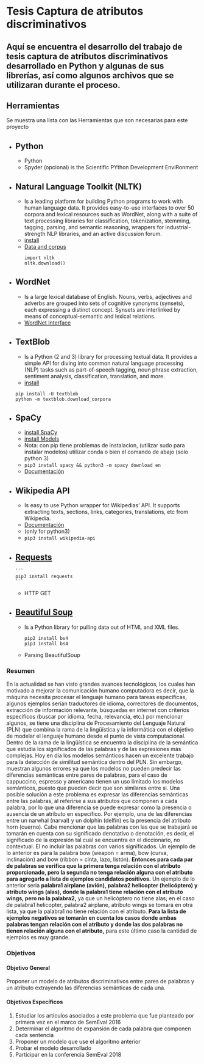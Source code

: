 # Tesis Captura de atributos discriminativos

## Aquí se encuentra el desarrollo del trabajo de tesis captura de atributos discriminativos desarrollado en Python y algunas de sus librerías, así como algunos archivos que se utilizaran durante el proceso.

## Herramientas

Se muestra una lista con las Herramientas que son necesarias para este proyecto

* ## Python
    * Python
    * Spyder (opcional) is the Scientific PYthon Development EnviRonment

* ## Natural Language Toolkit (NLTK) 
    * Is a leading platform for building Python programs to work with human language data. It provides easy-to-use interfaces to over 50 corpora and lexical resources such as WordNet, along with a suite of text processing libraries for classification, tokenization, stemming, tagging, parsing, and semantic reasoning, wrappers for industrial-strength NLP libraries, and an active discussion forum.
    * [install](https://www.nltk.org/)
    * [Data and corpus](https://www.nltk.org/data.html)
      ```
      import nltk
      nltk.download()
      ```

* ## WordNet
    * Is a large lexical database of English. Nouns, verbs, adjectives and adverbs are grouped into sets of cognitive synonyms (synsets), each expressing a distinct concept. Synsets are interlinked by means of conceptual-semantic and lexical relations.
    * [WordNet Interface](http://www.nltk.org/howto/wordnet.html)

* ## TextBlob
    * Is a Python (2 and 3) library for processing textual data. It provides a simple API for diving into common natural language processing (NLP) tasks such as part-of-speech tagging, noun phrase extraction, sentiment analysis, classification, translation, and more.
    * [install](http://textblob.readthedocs.io/en/dev/install.html)
    ```
    pip install -U textblob
    python -m textblob.download_corpora
    ```


* ## SpaCy
    * [install SpaCy](https://spacy.io/usage/#section-quickstart)
    * [install Models](https://spacy.io/usage/models)
    * Nota: con pip tiene problemas de instalacion, (utilizar sudo para instalar modelos) utilizar conda o bien el comando de abajo (solo python 3)
    * ```pip3 install spacy && python3 -m spacy download en```
    * [Documentación](https://spacy.io/usage/linguistic-features)

* ## Wikipedia API
    * Is easy to use Python wrapper for Wikipedias’ API. It supports extracting texts, sections, links, categories, translations, etc from Wikipedia. 
    * [Documentación](http://wikipedia-api.readthedocs.io/en/latest/README.html)
    * (only for python3)
    * ```pip3 install wikipedia-api```

* ## [Requests](http://docs.python-requests.org/en/master/user/quickstart/)
      ```
      pip3 install requests
      ```
    * HTTP GET

* ## [Beautiful Soup](https://www.crummy.com/software/BeautifulSoup/bs4/doc/)
    * Is a Python library for pulling data out of HTML and XML files.
      ```
      pip2 install bs4
      pip3 install bs4
      ```
    * Parsing BeautifulSoup



### Resumen

En la actualidad se han visto grandes avances tecnológicos, los cuales han motivado a mejorar la comunicación humano computadora es decir, que la máquina necesita procesar el lenguaje humano para tareas específicas, algunos ejemplos serian traductores de idioma, correctores de documentos, extracción de información relevante, búsquedas en internet con criterios específicos (buscar por idioma, fecha, relevancia, etc.) por mencionar algunos, se tiene una disciplina de Procesamiento del Lenguaje Natural (PLN) que combina la rama de la lingüística y la informática con el objetivo de modelar el lenguaje humano desde el punto de vista computacional.
Dentro de la rama de la lingüística se encuentra la disciplina de la semántica que estudia los significados de las palabras y de las expresiones más complejas. Hoy en día los modelos semánticos hacen un excelente trabajo para la detección de similitud semántica dentro del PLN. Sin embargo, muestran algunos errores ya que los modelos no pueden predecir las diferencias semánticas entre pares de palabras, para el caso de cappuccino, espresso y americano tienen un uso limitado los modelos semánticos, puesto que pueden decir que son similares entre si. Una posible solución a este problema es expresar las diferencias semánticas entre las palabras, al referirse a sus atributos que componen a cada palabra, por lo que una diferencia se puede expresar como la presencia o ausencia de un atributo en específico. Por ejemplo, una de las diferencias entre un narwhal (narval) y un dolphin (delfín) es la presencia del atributo horn (cuerno). Cabe mencionar que las palabras con las que se trabajará se tomarán en cuenta con su significado denotativo o denotación, es decir, el significado de la expresión tal cual se encuentra en el diccionario, no contextual. El no incluir las palabras con varios significados. Un ejemplo de lo anterior es para la palabra bow (weapon = arma), bow (curva, inclinación) and bow (ribbon = cinta, lazo, listón).
**Entonces para cada par de palabras se verifica que la primera tenga relación con el atributo proporcionado, pero la segunda no tenga relación alguna con el atributo para agregarlo a __lista de ejemplos candidatos positivos.__** Un ejemplo de lo anterior seria **palabra1 airplane (avión), palabra2 helicopter (helicóptero) y atributo wings (alas), donde la palabra1 tiene relación con el atributo wings, pero no la palabra2,** ya que un helicóptero no tiene alas; en el caso de palabra1 helicopter, palabra2 airplane, atributo wings se tomará en otra lista, ya que la palabra1 no tiene relación con el atributo. **Para la __lista de ejemplos negativos__ se tomarán en cuenta los casos donde ambas palabras tengan relación con el atributo y donde las dos palabras no tienen relación alguna con el atributo,** para este último caso la cantidad de ejemplos es muy grande.


### Objetivos
#### Objetivo General
Proponer un modelo de atributos discriminativos entre pares de palabras y un atributo extrayendo las diferencias semánticas de cada una.

#### Objetivos Específicos
1. Estudiar los artículos asociados a este problema que fue planteado por primera vez en el marco de SemEval 2016
2. Determinar el algoritmo de expansión de cada palabra que componen cada sentencia
3. Proponer un modelo que use el algoritmo anterior
4. Probar el modelo desarrollado
5. Participar en la conferencia SemEval 2018
